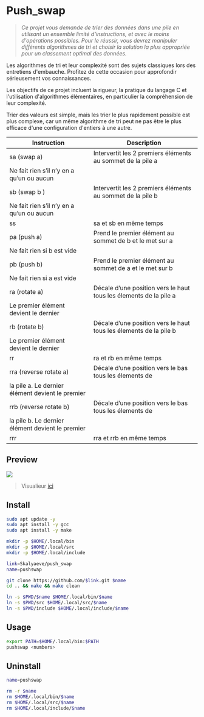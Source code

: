 # Push_swap
> *Ce projet vous demande de trier des données dans une pile en utilisant un ensemble limité d'instructions, et avec le moins d'opérations possibles. Pour le réussir, vous devrez manipuler différents algorithmes de tri et choisir la solution la plus appropriée pour un classement optimal des données.*

Les algorithmes de tri et leur complexité sont des sujets classiques lors des entretiens d'embauche. Profitez de cette occasion pour approfondir sérieusement vos connaissances.

Les objectifs de ce projet incluent la rigueur, la pratique du langage C et l'utilisation d'algorithmes élémentaires, en particulier la compréhension de leur complexité.

Trier des valeurs est simple, mais les trier le plus rapidement possible est plus complexe, car un même algorithme de tri peut ne pas être le plus efficace d'une configuration d'entiers à une autre.

| Instruction | Description |
|-|-|
| sa (swap a) | Intervertit les 2 premiers éléments au sommet de la pile a |
| Ne fait rien s’il n’y en a qu’un ou aucun |
| sb (swap b ) | Intervertit les 2 premiers éléments au sommet de la pile b |
| Ne fait rien s’il n’y en a qu’un ou aucun |
| ss | sa et sb en même temps |
| pa (push a) | Prend le premier élément au sommet de b et le met sur a |
| Ne fait rien si b est vide |
| pb (push b) | Prend le premier élément au sommet de a et le met sur b |
| Ne fait rien si a est vide |
| ra (rotate a) | Décale d’une position vers le haut tous les élements de la pile a |
| Le premier élément devient le dernier |
| rb (rotate b) | Décale d’une position vers le haut tous les élements de la pile b |
| Le premier élément devient le dernier |
| rr | ra et rb en même temps |
| rra (reverse rotate a) | Décale d’une position vers le bas tous les élements de
| la pile a. Le dernier élément devient le premier |
| rrb (reverse rotate b) | Décale d’une position vers le bas tous les élements de
| la pile b. Le dernier élément devient le premier |
| rrr | rra et rrb en même temps |

## Preview
![](https://github.com/Skalyaeve/images-1/blob/main/screenshot/pushswap.gif)
> Visualieur [ici](https://gitlab.com/hydrasho/visualizer-push-swap)

## Install
```bash
sudo apt update -y
sudo apt install -y gcc
sudo apt install -y make
```
```bash
mkdir -p $HOME/.local/bin
mkdir -p $HOME/.local/src
mkdir -p $HOME/.local/include
```
```bash
link=Skalyaeve/push_swap
name=pushswap

git clone https://github.com/$link.git $name
cd .. && make && make clean

ln -s $PWD/$name $HOME/.local/bin/$name
ln -s $PWD/src $HOME/.local/src/$name
ln -s $PWD/include $HOME/.local/include/$name
```

## Usage
```bash
export PATH=$HOME/.local/bin:$PATH
pushswap <numbers>
```

## Uninstall
```bash
name=pushswap

rm -r $name
rm $HOME/.local/bin/$name
rm $HOME/.local/src/$name
rm $HOME/.local/include/$name
```
